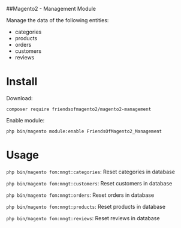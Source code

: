 ##Magento2 - Management Module

Manage the data of the following entities: 
 - categories
 - products
 - orders
 - customers
 - reviews

# Install

Download:

`composer require friendsofmagento2/magento2-management`

Enable module:

`php bin/magento module:enable FriendsOfMagento2_Management`

# Usage

`php bin/magento fom:mngt:categories`: Reset categories in database

`php bin/magento fom:mngt:customers`: Reset customers in database

`php bin/magento fom:mngt:orders`: Reset orders in database

`php bin/magento fom:mngt:products`: Reset products in database

`php bin/magento fom:mngt:reviews`: Reset reviews in database
